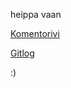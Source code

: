 heippa vaan

[Komentorivi](https://github.com/sansilla/ot-harjoitustyo/blob/master/laskarit/viikko1/komentorivi.txt)

[Gitlog](https://github.com/sansilla/ot-harjoitustyo/blob/master/laskarit/viikko1/gitlog.txt)

:)
